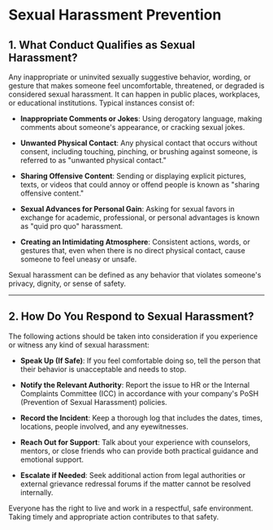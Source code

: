 # Sexual Harassment Prevention

## 1. What Conduct Qualifies as Sexual Harassment?

Any inappropriate or uninvited sexually suggestive behavior, wording, or gesture that makes someone feel uncomfortable, threatened, or degraded is considered sexual harassment. It can happen in public places, workplaces, or educational institutions. Typical instances consist of:

- **Inappropriate Comments or Jokes**: Using derogatory language, making comments about someone's appearance, or cracking sexual jokes.

- **Unwanted Physical Contact**: Any physical contact that occurs without consent, including touching, pinching, or brushing against someone, is referred to as "unwanted physical contact."

- **Sharing Offensive Content**: Sending or displaying explicit pictures, texts, or videos that could annoy or offend people is known as "sharing offensive content."

- **Sexual Advances for Personal Gain**: Asking for sexual favors in exchange for academic, professional, or personal advantages is known as "quid pro quo" harassment.

- **Creating an Intimidating Atmosphere**: Consistent actions, words, or gestures that, even when there is no direct physical contact, cause someone to feel uneasy or unsafe.

Sexual harassment can be defined as any behavior that violates someone's privacy, dignity, or sense of safety.

---

## 2. How Do You Respond to Sexual Harassment?

The following actions should be taken into consideration if you experience or witness any kind of sexual harassment:

- **Speak Up (If Safe)**: If you feel comfortable doing so, tell the person that their behavior is unacceptable and needs to stop.

- **Notify the Relevant Authority**: Report the issue to HR or the Internal Complaints Committee (ICC) in accordance with your company's PoSH (Prevention of Sexual Harassment) policies.

- **Record the Incident**: Keep a thorough log that includes the dates, times, locations, people involved, and any eyewitnesses.

- **Reach Out for Support**: Talk about your experience with counselors, mentors, or close friends who can provide both practical guidance and emotional support.

- **Escalate if Needed**: Seek additional action from legal authorities or external grievance redressal forums if the matter cannot be resolved internally.

Everyone has the right to live and work in a respectful, safe environment. Taking timely and appropriate action contributes to that safety.
